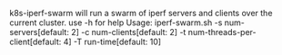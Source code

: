 k8s-iperf-swarm will run a swarm of iperf servers and clients over the current cluster.
use -h for help
Usage: iperf-swarm.sh -s num-servers[default: 2] -c num-clients[default: 2] -t num-threads-per-client[default: 4] -T run-time[default: 10]
